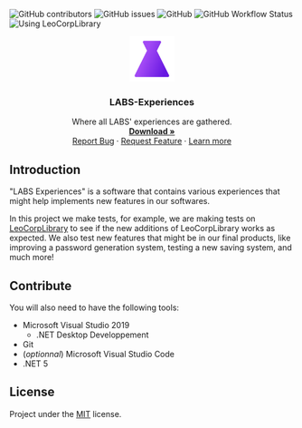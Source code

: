 ![GitHub contributors](https://img.shields.io/github/contributors/Leo-Corporation/LABS-Experiences)
![GitHub issues](https://img.shields.io/github/issues/Leo-Corporation/LABS-Experiences)
![GitHub](https://img.shields.io/github/license/Leo-Corporation/LABS-Experiences)
![GitHub Workflow Status](https://img.shields.io/github/workflow/status/Leo-Corporation/LABS-Experiences/.NET%20Framework) 
![Using LeoCorpLibrary](https://img.shields.io/badge/using-LeoCorpLibrary-blue)
<br />
<p align="center">
  <a href="https://github.com/Leo-Corporation/LABS-Experiences">
    <img src=".github/images/logo.png" alt="Logo" width="80" height="80">
  </a>

  <h3 align="center">LABS-Experiences</h3>

  <p align="center">
    Where all LABS' experiences are gathered.
    <br />
    <a href="https://github.com/Leo-Corporation/LABS-Experiences/releases"><strong>Download »</strong></a>
    <br />
    <a href="https://github.com/Leo-Corporation/LABS-Experiences/issues/new?assignees=&labels=bug&template=bug_report.md&title=%5BBug%5D+">Report Bug</a>
    ·
    <a href="https://github.com/Leo-Corporation/LABS-Experiences/issues/new?assignees=&labels=suggestion+enhancement&template=feature_request.md&title=%5BEnhancement%5D+">Request Feature</a>
    ·
    <a href="https://en.leocorp.fr/labs">Learn more</a>

  </p>
</p>

## Introduction
"LABS Experiences" is a software that contains various experiences that might help implements new features in our softwares.

In this project we make tests, for example, we are making tests on [LeoCorpLibrary](https://github.com/Leo-Corporation/LeoCorpLibrary) to see if the new additions of LeoCorpLibrary works as expected. We also test new features that might be in our final products, like improving a password generation system, testing a new saving system, and much more!

## Contribute
You will also need to have the following tools:
- Microsoft Visual Studio 2019
  - .NET Desktop Developpement
- Git
- (*optionnal*) Microsoft Visual Studio Code
- .NET 5

## License
Project under the [MIT](https://github.com/Leo-Corporation/LABS-Experiences/blob/master/LICENSE.md) license.
